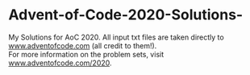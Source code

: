 # Advent-of-Code-2020-Solutions-
My Solutions for AoC 2020.
All input txt files are taken directly to www.adventofcode.com (all credit to them!). <br />
For more information on the problem sets, visit www.adventofcode.com/2020.
